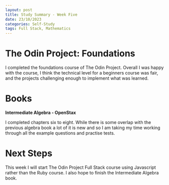 ```yaml
---
layout: post
title: Study Summary - Week Five
date: 23/10/2023
categories: Self-Study
tags: Full Stack, Mathematics
---
```


# The Odin Project: Foundations

I completed the foundations course of The Odin Project. Overall I was happy with the course, I think the technical level for a beginners course was fair, and the projects challenging enough to implement what was learned.

# Books

**Intermediate Algebra - OpenStax**

I completed chapters six to eight. While there is some overlap with the previous algebra book a lot of it is new and so I am taking my time working through all the example questions and practise tests.

# Next Steps

This week I will start The Odin Project Full Stack course using Javascript rather than the Ruby course. I also hope to finish the Intermediate Algebra book.